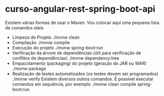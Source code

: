 # curso-angular-rest-spring-boot-api

Existem várias formas de usar o Maven. Vou colocar aqui uma pequena lista de comandos úteis

- Limpeza do Projeto
./mvnw clean
- Compilação
./mvnw compile
- Execução do projeto
./mvnw spring-boot:run
- Verificação da árvore de dependências (útil para verificação de conflitos de dependências)
./mvnw dependency:tree
- Empacotamento (packaging) do projeto (geração do JAR ou WAR)
./mvnw package
- Realização de testes automatizados (os testes devem ser programados)
./mvnw verify
Existem diversos outros comandos. É possível executar comandos em sequência, por exemplo
./mvnw clean compile spring-boot:run
